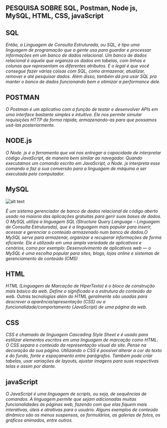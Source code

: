 ## PESQUISA SOBRE SQL, Postman, Node js, MySQL, HTML, CSS, javaScript

## SQL
 *Então, a Linguagem de Consulta Estruturada, ou SQL, é tipo uma linguagem de programação que a gente usa para guardar e processar informações em um banco de dados relacional. Um banco de dados relacional é aquele que organiza os dados em tabelas, com linhas e colunas que representam os diferentes atributos. E o legal é que você consegue fazer várias coisas com SQL, como armazenar, atualizar, remover e até pesquisar dados. Além disso, também dá pra usar SQL pra manter o banco de dados funcionando bem e otimizar a performance dele.*

## POSTMAN
*O Postman é um aplicativo com a função de testar e desenvolver APIs em uma interface bastante simples e intuitiva. Ele nos permite simular requisições HTTP de forma rápida, armazenando-as para que possamos usá-las posteriormente.*


## NODE.js
*O Node. js é a ferramenta que vai nos entregar a capacidade de interpretar código JavaScript, de maneira bem similar ao navegador. Quando executamos um comando escrito em JavaScript, o Node. js interpreta esse comando e faz a sua conversão para a linguagem de máquina a ser executada pelo computador.*


## MySQL
![alt text](d7b04738-bc60-48a8-bc99-d73a71ba998e.webp)

*È um sistema gerenciador de banco de dados relacional de código aberto usado na maioria das aplicações gratuitas para gerir suas bases de dados. O MySQL utiliza a linguagem SQL (Structure Query Language – Linguagem de Consulta Estruturada), que é a linguagem mais popular para inserir, acessar e gerenciar o conteúdo armazenado num banco de dados.O MySQL serve para armazenar, organizar e recuperar informações de forma eficiente. Ele é utilizado em uma ampla variedade de aplicativos e cenários, como por exemplo: Desenvolvimento de aplicativos web — o MySQL é uma escolha popular para sites, blogs, lojas online e sistemas de gerenciamento de conteúdo (CMS)*
## HTML

*HTML (Linguagem de Marcação de HiperTexto) é o bloco de construção mais básico da web. Define o significado e a estrutura do conteúdo da web. Outras tecnologias além do HTML geralmente são usadas para descrever a aparência/apresentação (CSS) ou a funcionalidade/comportamento (JavaScript) de uma página da web.*

## CSS

*CSS é chamado de linguagem Cascading Style Sheet e é usado para estilizar elementos escritos em uma linguagem de marcação como HTML. O CSS separa o conteúdo da representação visual do site. Pense  na decoração da sua página. Utilizando o CSS é possível alterar a cor do texto e do fundo, fonte e espaçamento entre parágrafos. Também pode criar tabelas, usar variações de layouts, ajustar imagens para suas respectivas telas e assim por diante.*


## javaScript
  
  *O JavaScript é uma linguagem de scripts, ou seja, de sequências de comandos. A linguagem permite que sejam adicionadas muitas funcionalidades às páginas web, fazendo com que elas fiquem mais interativas, úteis e atrativas para o usuário. Alguns exemplos de conteúdo dinâmico são os menus suspensos, os formulários, as galerias de fotos, os gráficos animados, entre outros.*